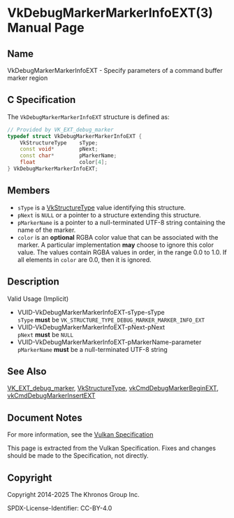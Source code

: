# VkDebugMarkerMarkerInfoEXT(3) Manual Page

## Name

VkDebugMarkerMarkerInfoEXT - Specify parameters of a command buffer marker region



## [](#_c_specification)C Specification

The `VkDebugMarkerMarkerInfoEXT` structure is defined as:

```c++
// Provided by VK_EXT_debug_marker
typedef struct VkDebugMarkerMarkerInfoEXT {
    VkStructureType    sType;
    const void*        pNext;
    const char*        pMarkerName;
    float              color[4];
} VkDebugMarkerMarkerInfoEXT;
```

## [](#_members)Members

- `sType` is a [VkStructureType](https://registry.khronos.org/vulkan/specs/latest/man/html/VkStructureType.html) value identifying this structure.
- `pNext` is `NULL` or a pointer to a structure extending this structure.
- `pMarkerName` is a pointer to a null-terminated UTF-8 string containing the name of the marker.
- `color` is an **optional** RGBA color value that can be associated with the marker. A particular implementation **may** choose to ignore this color value. The values contain RGBA values in order, in the range 0.0 to 1.0. If all elements in `color` are 0.0, then it is ignored.

## [](#_description)Description

Valid Usage (Implicit)

- [](#VUID-VkDebugMarkerMarkerInfoEXT-sType-sType)VUID-VkDebugMarkerMarkerInfoEXT-sType-sType  
  `sType` **must** be `VK_STRUCTURE_TYPE_DEBUG_MARKER_MARKER_INFO_EXT`
- [](#VUID-VkDebugMarkerMarkerInfoEXT-pNext-pNext)VUID-VkDebugMarkerMarkerInfoEXT-pNext-pNext  
  `pNext` **must** be `NULL`
- [](#VUID-VkDebugMarkerMarkerInfoEXT-pMarkerName-parameter)VUID-VkDebugMarkerMarkerInfoEXT-pMarkerName-parameter  
  `pMarkerName` **must** be a null-terminated UTF-8 string

## [](#_see_also)See Also

[VK\_EXT\_debug\_marker](https://registry.khronos.org/vulkan/specs/latest/man/html/VK_EXT_debug_marker.html), [VkStructureType](https://registry.khronos.org/vulkan/specs/latest/man/html/VkStructureType.html), [vkCmdDebugMarkerBeginEXT](https://registry.khronos.org/vulkan/specs/latest/man/html/vkCmdDebugMarkerBeginEXT.html), [vkCmdDebugMarkerInsertEXT](https://registry.khronos.org/vulkan/specs/latest/man/html/vkCmdDebugMarkerInsertEXT.html)

## [](#_document_notes)Document Notes

For more information, see the [Vulkan Specification](https://registry.khronos.org/vulkan/specs/latest/html/vkspec.html#VkDebugMarkerMarkerInfoEXT)

This page is extracted from the Vulkan Specification. Fixes and changes should be made to the Specification, not directly.

## [](#_copyright)Copyright

Copyright 2014-2025 The Khronos Group Inc.

SPDX-License-Identifier: CC-BY-4.0